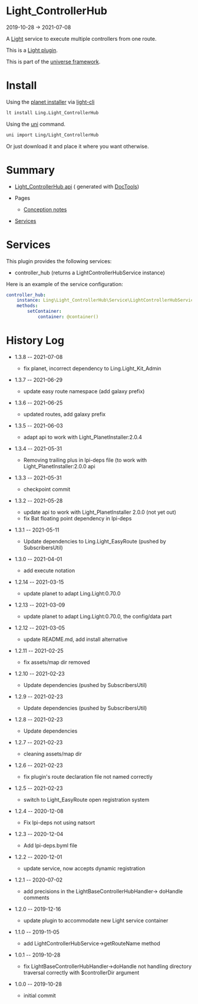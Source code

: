 Light_ControllerHub
===========
2019-10-28 -> 2021-07-08

A [Light](https://github.com/lingtalfi/Light) service to execute multiple controllers from one route.

This is a [Light plugin](https://github.com/lingtalfi/Light/blob/master/doc/pages/plugin.md).

This is part of the [universe framework](https://github.com/karayabin/universe-snapshot).


Install
==========
Using the [planet installer](https://github.com/lingtalfi/Light_PlanetInstaller)
via [light-cli](https://github.com/lingtalfi/Light_Cli)

```bash
lt install Ling.Light_ControllerHub
```

Using the [uni](https://github.com/lingtalfi/universe-naive-importer) command.

```bash
uni import Ling/Light_ControllerHub
```

Or just download it and place it where you want otherwise.






Summary
===========

- [Light_ControllerHub api](https://github.com/lingtalfi/Light_ControllerHub/blob/master/doc/api/Ling/Light_ControllerHub.md) (
  generated with [DocTools](https://github.com/lingtalfi/DocTools))
- Pages
    - [Conception notes](https://github.com/lingtalfi/Light_ControllerHub/blob/master/doc/pages/conception-notes.md)

- [Services](#services)

Services
=========


This plugin provides the following services:

- controller_hub (returns a LightControllerHubService instance)

Here is an example of the service configuration:

```yaml
controller_hub:
    instance: Ling\Light_ControllerHub\Service\LightControllerHubService
    methods:
        setContainer:
            container: @container()

```

History Log
=============

- 1.3.8 -- 2021-07-08

    - fix planet, incorrect dependency to Ling.Light_Kit_Admin
  
- 1.3.7 -- 2021-06-29

    - update easy route namespace (add galaxy prefix)

- 1.3.6 -- 2021-06-25

    - updated routes, add galaxy prefix

- 1.3.5 -- 2021-06-03

    - adapt api to work with Light_PlanetInstaller:2.0.4

- 1.3.4 -- 2021-05-31

    - Removing trailing plus in lpi-deps file (to work with Light_PlanetInstaller:2.0.0 api

- 1.3.3 -- 2021-05-31

    - checkpoint commit

- 1.3.2 -- 2021-05-28

    - update api to work with Light_PlanetInstaller 2.0.0 (not yet out)
    - fix Bat floating point dependency in lpi-deps

- 1.3.1 -- 2021-05-11

    - Update dependencies to Ling.Light_EasyRoute (pushed by SubscribersUtil)

- 1.3.0 -- 2021-04-01

    - add execute notation

- 1.2.14 -- 2021-03-15

    - update planet to adapt Ling.Light:0.70.0

- 1.2.13 -- 2021-03-09

    - update planet to adapt Ling.Light:0.70.0, the config/data part

- 1.2.12 -- 2021-03-05

    - update README.md, add install alternative

- 1.2.11 -- 2021-02-25

    - fix assets/map dir removed

- 1.2.10 -- 2021-02-23

    - Update dependencies (pushed by SubscribersUtil)

- 1.2.9 -- 2021-02-23

    - Update dependencies (pushed by SubscribersUtil)

- 1.2.8 -- 2021-02-23

    - Update dependencies

- 1.2.7 -- 2021-02-23

    - cleaning assets/map dir

- 1.2.6 -- 2021-02-23

    - fix plugin's route declaration file not named correctly

- 1.2.5 -- 2021-02-23

    - switch to Light_EasyRoute open registration system

- 1.2.4 -- 2020-12-08

    - Fix lpi-deps not using natsort

- 1.2.3 -- 2020-12-04

    - Add lpi-deps.byml file

- 1.2.2 -- 2020-12-01

    - update service, now accepts dynamic registration

- 1.2.1 -- 2020-07-02

    - add precisions in the LightBaseControllerHubHandler-> doHandle comments

- 1.2.0 -- 2019-12-16

    - update plugin to accommodate new Light service container

- 1.1.0 -- 2019-11-05

    - add LightControllerHubService->getRouteName method

- 1.0.1 -- 2019-10-28

    - fix LightBaseControllerHubHandler->doHandle not handling directory traversal correctly with $controllerDir
      argument

- 1.0.0 -- 2019-10-28

    - initial commit